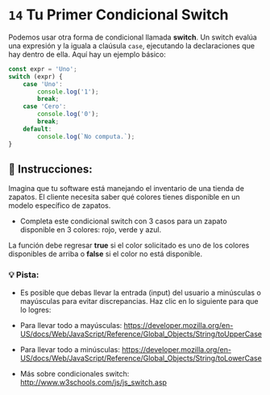 # `14` Tu Primer Condicional Switch 

Podemos usar otra forma de condicional llamada **switch**. Un switch evalúa una expresión y la iguala a claúsula `case`, ejecutando la declaraciones que hay dentro de ella. Aquí hay un ejemplo básico:

```js
const expr = 'Uno';
switch (expr) {
    case 'Uno':
        console.log('1');
        break;
    case 'Cero':
        console.log('0');
        break;
    default:
        console.log(`No computa.`);    
}
```
## :pencil: Instrucciones:

Imagina que tu software está manejando el inventario de una tienda de zapatos. El cliente necesita saber qué colores tienes disponible en un modelo específico de zapatos.


* Completa este condicional switch con 3 casos para un zapato disponible en 3 colores: rojo, verde y azul.

La función debe regresar **true** si el color solicitado es uno de los colores disponibles de arriba o **false** si el color no está disponible.

### 💡 Pista:

* Es posible que debas llevar la entrada (input) del usuario a minúsculas o mayúsculas para evitar discrepancias. Haz clic en lo siguiente para que lo logres:

* Para llevar todo a mayúsculas: https://developer.mozilla.org/en-US/docs/Web/JavaScript/Reference/Global_Objects/String/toUpperCase

* Para llevar todo a minúsculas: https://developer.mozilla.org/en-US/docs/Web/JavaScript/Reference/Global_Objects/String/toLowerCase

* Más sobre condicionales switch:
http://www.w3schools.com/js/js_switch.asp